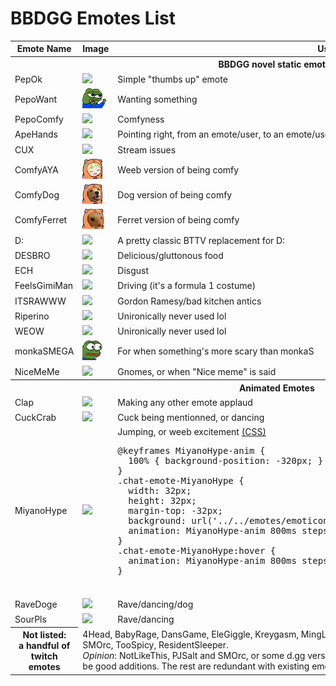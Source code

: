 # BBDGG Emotes List

<table>
  <tr>
    <th>Emote Name</th>
    <th>Image</th>
    <th>Uses</th>
  </tr>
  <tr>
    <th colspan="3">
      BBDGG novel static emotes
    </th>
  <tr>
  <tr>
    <td>PepOk</td>
    <td><img src="https://i.imgur.com/Neh3E3f.png" /></td>
    <td>Simple "thumbs up" emote</td>
  </tr>
  <tr>
    <td>PepoWant</td>
    <td><img src="https://raw.githubusercontent.com/MemeLabs/chat-gui/c93609804d0c8ec6c3b03d33966f312ea4ca6289/assets/emotes/emoticons/PepoWant.png" /></td>
    <td>Wanting something</td>
  </tr>
  <tr>
    <td>PepoComfy</td>
    <td><img src="https://cdn.frankerfacez.com/emoticon/358320/1" /></td>
    <td>Comfyness</td>
  </tr>
    <td>ApeHands</td>
    <td><img src="https://i.imgur.com/6VJCyLG.png" /></td>
    <td>Pointing right, from an emote/user, to an emote/user</td>
  </tr>
  <tr>
    <td>CUX</td>
    <td><img src="https://raw.githubusercontent.com/downthecrop/chat-gui/9115472c2983f041c5c05e81ff2e8a38b855deaa/assets/emotes/emoticons/CUX.png" /></td>
    <td>Stream issues</td>
  </tr>
  <tr>
    <td>ComfyAYA</td>
    <td><img src="https://raw.githubusercontent.com/MemeLabs/chat-gui/c93609804d0c8ec6c3b03d33966f312ea4ca6289/assets/emotes/emoticons/ComfyAYA.png" /></td>
    <td>Weeb version of being comfy</td>
  </tr>
  <tr>
    <td>ComfyDog</td>
    <td><img src="https://raw.githubusercontent.com/MemeLabs/chat-gui/c93609804d0c8ec6c3b03d33966f312ea4ca6289/assets/emotes/emoticons/ComfyDog.png" /></td>
    <td>Dog version of being comfy</td>
  </tr>
  <tr>
    <td>ComfyFerret</td>
    <td><img src="https://raw.githubusercontent.com/MemeLabs/chat-gui/c93609804d0c8ec6c3b03d33966f312ea4ca6289/assets/emotes/emoticons/ComfyFerret.png" /></td>
    <td>Ferret version of being comfy</td>
  </tr>
  <tr>
    <td>D:</td>
    <td><img src="https://cdn.betterttv.net/emote/55028cd2135896936880fdd7/1x" /></td>
    <td>A pretty classic BTTV replacement for D:</td>
  </tr>
  <tr>
    <td>DESBRO</td>
    <td><img src="https://i.imgur.com/muelZuT.png" /></td>
    <td>Delicious/gluttonous food</td>
  </tr>
  <tr>
    <td>ECH</td>
    <td><img src="https://cdn.frankerfacez.com/emoticon/296802/1" /></td>
    <td>Disgust</td>
  </tr>
  <tr>
    <td>FeelsGimiMan</td>
    <td><img src="https://i.imgur.com/LJn16dr.png" /></td>
    <td>Driving (it's a formula 1 costume)</td>
  </tr>
  <tr>
    <td>ITSRAWWW</td>
    <td><img src="https://cdn.frankerfacez.com/emoticon/434345/1" /></td>
    <td>Gordon Ramesy/bad kitchen antics</td>
  </tr>
  <tr>
    <td>Riperino</td>
    <td><img src="https://i.imgur.com/EVwd5KP.png" /></td>
    <td>Unironically never used lol</td>
  </tr>
  <tr>
    <td>WEOW</td>
    <td><img src="https://i.imgur.com/k7JiTNR.png" /></td>
    <td>Unironically never used lol</td>
  </tr>
  <tr>
    <td>monkaSMEGA</td>
    <td><img src="https://raw.githubusercontent.com/MemeLabs/chat-gui/c93609804d0c8ec6c3b03d33966f312ea4ca6289/assets/emotes/emoticons/monkaMEGA.png" /></td>
    <td>For when something's more scary than monkaS</td>
  </tr>
  <tr>
    <td>NiceMeMe</td>
    <td><img src="https://i.imgur.com/yj6SYA8.png" /></td>
    <td>Gnomes, or when "Nice meme" is said</td>
  </tr>
  <tr>
    <th colspan="3">
      Animated Emotes
    </th>
  <tr>
    <td>Clap</td>
    <td><img src="https://cdn.betterttv.net/emote/55b6f480e66682f576dd94f5/1x" /></td>
    <td>Making any other emote applaud</td>
  </tr>
  <tr>
    <td>CuckCrab</td>
    <td><img src="https://i.imgur.com/M7PFghe.gif" /></td>
    <td>Cuck being mentionned, or dancing</td>
  </tr>
  <tr>
    <td>MiyanoHype</td>
    <td><img src="https://cdn.betterttv.net/emote/588763bbafc2ff756c3f4c26/1x" /></td>
    <td>Jumping, or weeb excitement
      <a href="https://raw.githubusercontent.com/downthecrop/chat-gui/ff7cc3942e7dc66d1e9cd980bfe66cad47351377/assets/emotes/emoticons-animated/MiyanoHype.png">(CSS)</a>
      <pre>
@keyframes MiyanoHype-anim {
  100% { background-position: -320px; }
}
.chat-emote-MiyanoHype {
  width: 32px;
  height: 32px;
  margin-top: -32px;
  background: url('../../emotes/emoticons-animated/MiyanoHype.png') left center;
  animation: MiyanoHype-anim 800ms steps(10) 3;
}
.chat-emote-MiyanoHype:hover {
  animation: MiyanoHype-anim 800ms steps(10) infinite;
}
      </pre>
    </td>
  </tr>
  <tr>
    <td>RaveDoge</td>
    <td><img src="https://raw.githubusercontent.com/blushies/chat-gui/560934ca02648eb2e1acd8de6574685e05f49077/assets/emotes/emoticons-animated/RaveDoge.gif" /></td>
    <td>Rave/dancing/dog</td>
  </tr>
  <tr>
    <td>SourPls</td>
    <td><img src="https://cdn.betterttv.net/emote/566ca38765dbbdab32ec0560/1x" /></td>
    <td>Rave/dancing</td>
  </tr>
  <tr>
    <th>
      Not listed: a&nbsp;handful of twitch emotes
    </th>
    <td colspan="2">
      4Head, BabyRage, DansGame, EleGiggle, Kreygasm, MingLee, NotLikeThis, PJSalt <a href="https://betterttv.com/emotes/56ec8a535c391d4c7239fe22">(alt sick one)</a>, PogChamp, SMOrc, TooSpicy, ResidentSleeper.
      <br>
      <em>Opinion</em>: NotLikeThis, PJSalt and SMOrc, or some d.gg version for bewilderment, salt and Orc-ing would would be good additions. The rest are redundant with existing emotes.
    </td>
</table>
